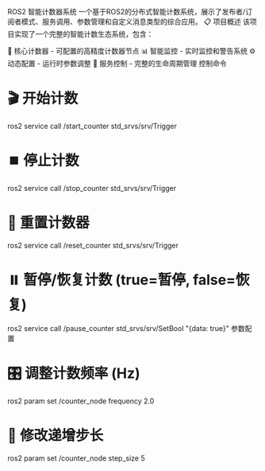 ROS2 智能计数器系统
一个基于ROS2的分布式智能计数系统，展示了发布者/订阅者模式、服务调用、参数管理和自定义消息类型的综合应用。
📋 项目概述
该项目实现了一个完整的智能计数生态系统，包含：

🎯 核心计数器 - 可配置的高精度计数器节点
📊 智能监控 - 实时监控和警告系统
⚙️ 动态配置 - 运行时参数调整
🔧 服务控制 - 完整的生命周期管理
控制命令
# 🎬 开始计数
ros2 service call /start_counter std_srvs/srv/Trigger

# ⏹️ 停止计数
ros2 service call /stop_counter std_srvs/srv/Trigger

# 🔄 重置计数器
ros2 service call /reset_counter std_srvs/srv/Trigger

# ⏸️ 暂停/恢复计数 (true=暂停, false=恢复)
ros2 service call /pause_counter std_srvs/srv/SetBool "{data: true}"
参数配置

# 🎛️ 调整计数频率 (Hz)
ros2 param set /counter_node frequency 2.0

# 📏 修改递增步长
ros2 param set /counter_node step_size 5
